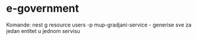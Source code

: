 # e-government

Komande:
nest g resource users -p mup-gradjani-service - generise sve za jedan entitet u jednom servisu
